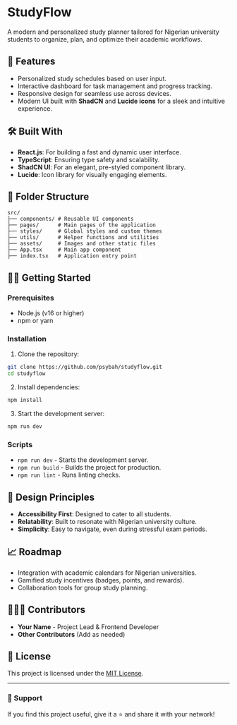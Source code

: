 # StudyFlow

A modern and personalized study planner tailored for Nigerian university students to organize, plan, and optimize their academic workflows.

## 🚀 Features

- Personalized study schedules based on user input.
- Interactive dashboard for task management and progress tracking.
- Responsive design for seamless use across devices.
- Modern UI built with **ShadCN** and **Lucide icons** for a sleek and intuitive experience.

## 🛠️ Built With

- **React.js**: For building a fast and dynamic user interface.
- **TypeScript**: Ensuring type safety and scalability.
- **ShadCN UI**: For an elegant, pre-styled component library.
- **Lucide**: Icon library for visually engaging elements.

## 📂 Folder Structure

```
src/
├── components/ # Reusable UI components
├── pages/      # Main pages of the application
├── styles/     # Global styles and custom themes
├── utils/      # Helper functions and utilities
├── assets/     # Images and other static files
├── App.tsx     # Main app component
├── index.tsx   # Application entry point
```

## 🏃‍♀️ Getting Started

### Prerequisites

- Node.js (v16 or higher)
- npm or yarn

### Installation

1. Clone the repository:

```bash
git clone https://github.com/psybah/studyflow.git
cd studyflow
```

2. Install dependencies:

```bash
npm install
```

3. Start the development server:

```bash
npm run dev
```

### Scripts

- `npm run dev` - Starts the development server.
- `npm run build` - Builds the project for production.
- `npm run lint` - Runs linting checks.

## 🎨 Design Principles

- **Accessibility First**: Designed to cater to all students.
- **Relatability**: Built to resonate with Nigerian university culture.
- **Simplicity**: Easy to navigate, even during stressful exam periods.

## 📈 Roadmap

- Integration with academic calendars for Nigerian universities.
- Gamified study incentives (badges, points, and rewards).
- Collaboration tools for group study planning.

## 🧑‍🤝‍🧑 Contributors

- **Your Name** - Project Lead & Frontend Developer
- **Other Contributors** (Add as needed)

## 📄 License

This project is licensed under the [MIT License](LICENSE).

---

### 🌟 Support

If you find this project useful, give it a ⭐️ and share it with your network!
